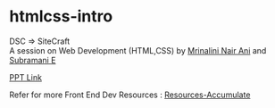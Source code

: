 # htmlcss-intro


DSC => SiteCraft
<br> 
A session on Web Development (HTML,CSS) by [Mrinalini Nair Ani](https://github.com/hacksh4w) and [Subramani E](https://github.com/subru-37)

[PPT Link](https://www.canva.com/design/DAFeUbUKqa8/WzJGmrc2JG4NbwRIdUFocg/edit?utm_content=DAFeUbUKqa8&utm_campaign=designshare&utm_medium=link2&utm_source=sharebutton)


Refer for more Front End Dev Resources  : [Resources-Accumulate](https://github.com/hacksh4w/Resources-Accumulate)
